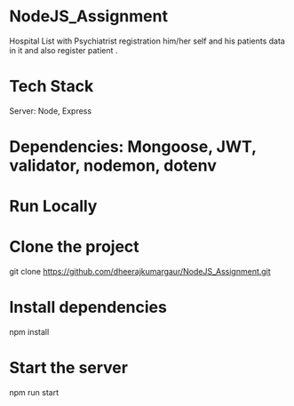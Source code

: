 # NodeJS_Assignment


Hospital List with Psychiatrist registration him/her self and his patients data in it and also register patient . 

# Tech Stack
Server: Node, Express

# Dependencies: Mongoose, JWT, validator, nodemon, dotenv


# Run Locally
# Clone the project
 git clone https://github.com/dheerajkumargaur/NodeJS_Assignment.git
  
# Install dependencies
npm install
  
# Start the server

  npm run start
